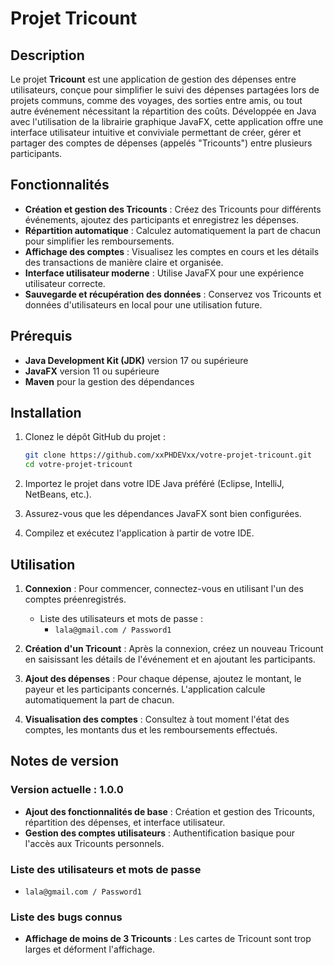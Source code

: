 # Projet Tricount

## Description

Le projet **Tricount** est une application de gestion des dépenses entre utilisateurs, conçue pour simplifier le suivi des dépenses partagées lors de projets communs, comme des voyages, des sorties entre amis, ou tout autre événement nécessitant la répartition des coûts. Développée en Java avec l'utilisation de la librairie graphique JavaFX, cette application offre une interface utilisateur intuitive et conviviale permettant de créer, gérer et partager des comptes de dépenses (appelés "Tricounts") entre plusieurs participants.

## Fonctionnalités

- **Création et gestion des Tricounts** : Créez des Tricounts pour différents événements, ajoutez des participants et enregistrez les dépenses.
- **Répartition automatique** : Calculez automatiquement la part de chacun pour simplifier les remboursements.
- **Affichage des comptes** : Visualisez les comptes en cours et les détails des transactions de manière claire et organisée.
- **Interface utilisateur moderne** : Utilise JavaFX pour une expérience utilisateur correcte.
- **Sauvegarde et récupération des données** : Conservez vos Tricounts et données d'utilisateurs en local pour une utilisation future.

## Prérequis

- **Java Development Kit (JDK)** version 17 ou supérieure
- **JavaFX** version 11 ou supérieure
- **Maven** pour la gestion des dépendances

## Installation

1. Clonez le dépôt GitHub du projet :

    ```bash
    git clone https://github.com/xxPHDEVxx/votre-projet-tricount.git
    cd votre-projet-tricount
    ```

2. Importez le projet dans votre IDE Java préféré (Eclipse, IntelliJ, NetBeans, etc.).

3. Assurez-vous que les dépendances JavaFX sont bien configurées.

4. Compilez et exécutez l'application à partir de votre IDE.

## Utilisation

1. **Connexion** : Pour commencer, connectez-vous en utilisant l'un des comptes préenregistrés.
    - Liste des utilisateurs et mots de passe :
        * `lala@gmail.com / Password1`

2. **Création d'un Tricount** : Après la connexion, créez un nouveau Tricount en saisissant les détails de l'événement et en ajoutant les participants.

3. **Ajout des dépenses** : Pour chaque dépense, ajoutez le montant, le payeur et les participants concernés. L'application calcule automatiquement la part de chacun.

4. **Visualisation des comptes** : Consultez à tout moment l'état des comptes, les montants dus et les remboursements effectués.

## Notes de version

### Version actuelle : 1.0.0

- **Ajout des fonctionnalités de base** : Création et gestion des Tricounts, répartition des dépenses, et interface utilisateur.
- **Gestion des comptes utilisateurs** : Authentification basique pour l'accès aux Tricounts personnels.

### Liste des utilisateurs et mots de passe

- `lala@gmail.com / Password1`

### Liste des bugs connus

- **Affichage de moins de 3 Tricounts** : Les cartes de Tricount sont trop larges et déforment l'affichage.

